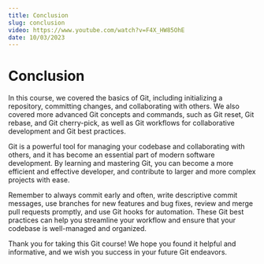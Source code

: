 ```yaml
---
title: Conclusion
slug: conclusion
video: https://www.youtube.com/watch?v=F4X_HW85OhE
date: 10/03/2023
---
```


# Conclusion

In this course, we covered the basics of Git, including initializing a repository, committing changes, and collaborating with others. We also covered more advanced Git concepts and commands, such as Git reset, Git rebase, and Git cherry-pick, as well as Git workflows for collaborative development and Git best practices.

Git is a powerful tool for managing your codebase and collaborating with others, and it has become an essential part of modern software development. By learning and mastering Git, you can become a more efficient and effective developer, and contribute to larger and more complex projects with ease.

Remember to always commit early and often, write descriptive commit messages, use branches for new features and bug fixes, review and merge pull requests promptly, and use Git hooks for automation. These Git best practices can help you streamline your workflow and ensure that your codebase is well-managed and organized.

Thank you for taking this Git course! We hope you found it helpful and informative, and we wish you success in your future Git endeavors.
